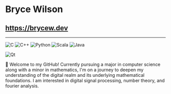 # Bryce Wilson
## https://brycew.dev
--- 
![C](https://img.shields.io/badge/c-%2300599C.svg?style=for-the-badge&logo=c&logoColor=white) ![C++](https://img.shields.io/badge/c++-%2300599C.svg?style=for-the-badge&logo=c%2B%2B&logoColor=white) ![Python](https://img.shields.io/badge/python-3670A0?style=for-the-badge&logo=python&logoColor=ffdd54) ![Scala](https://img.shields.io/badge/scala-%23DC322F.svg?style=for-the-badge&logo=scala&logoColor=white) ![Java](https://img.shields.io/badge/java-%23ED8B00.svg?style=for-the-badge&logo=java&logoColor=white)

![Qt](https://img.shields.io/badge/Qt-%23217346.svg?style=for-the-badge&logo=Qt&logoColor=white)

👋 Welcome to my GitHub! Currently pursuing a major in computer science along with a minor in mathematics, I'm on a journey to deepen my understanding of the digital realm and its underlying mathematical foundations. I am interested in digital signal processing, number theory, and fourier analysis.
